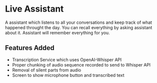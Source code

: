 # Live Assistant

A assistant which listens to all your conversations and keep track of what happened throught the day. You can recall everything by asking assistant about it. Assistant will remember everything for you.

## Features Added
- Transcription Service which uses OpenAI-Whisper API
- Proper chunking of audio sequence recorded to send to Whisper API
- Removal of silent parts from audio
- Screen to show microphone button and transcribed text
